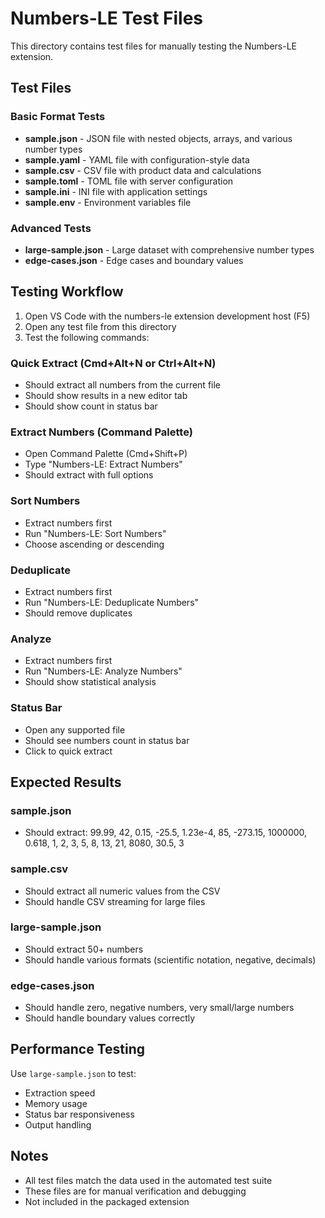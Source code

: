 # Numbers-LE Test Files

This directory contains test files for manually testing the Numbers-LE extension.

## Test Files

### Basic Format Tests

- **sample.json** - JSON file with nested objects, arrays, and various number types
- **sample.yaml** - YAML file with configuration-style data
- **sample.csv** - CSV file with product data and calculations
- **sample.toml** - TOML file with server configuration
- **sample.ini** - INI file with application settings
- **sample.env** - Environment variables file

### Advanced Tests

- **large-sample.json** - Large dataset with comprehensive number types
- **edge-cases.json** - Edge cases and boundary values

## Testing Workflow

1. Open VS Code with the numbers-le extension development host (F5)
2. Open any test file from this directory
3. Test the following commands:

### Quick Extract (Cmd+Alt+N or Ctrl+Alt+N)

- Should extract all numbers from the current file
- Should show results in a new editor tab
- Should show count in status bar

### Extract Numbers (Command Palette)

- Open Command Palette (Cmd+Shift+P)
- Type "Numbers-LE: Extract Numbers"
- Should extract with full options

### Sort Numbers

- Extract numbers first
- Run "Numbers-LE: Sort Numbers"
- Choose ascending or descending

### Deduplicate

- Extract numbers first
- Run "Numbers-LE: Deduplicate Numbers"
- Should remove duplicates

### Analyze

- Extract numbers first
- Run "Numbers-LE: Analyze Numbers"
- Should show statistical analysis

### Status Bar

- Open any supported file
- Should see numbers count in status bar
- Click to quick extract

## Expected Results

### sample.json

- Should extract: 99.99, 42, 0.15, -25.5, 1.23e-4, 85, -273.15, 1000000, 0.618, 1, 2, 3, 5, 8, 13, 21, 8080, 30.5, 3

### sample.csv

- Should extract all numeric values from the CSV
- Should handle CSV streaming for large files

### large-sample.json

- Should extract 50+ numbers
- Should handle various formats (scientific notation, negative, decimals)

### edge-cases.json

- Should handle zero, negative numbers, very small/large numbers
- Should handle boundary values correctly

## Performance Testing

Use `large-sample.json` to test:

- Extraction speed
- Memory usage
- Status bar responsiveness
- Output handling

## Notes

- All test files match the data used in the automated test suite
- These files are for manual verification and debugging
- Not included in the packaged extension
